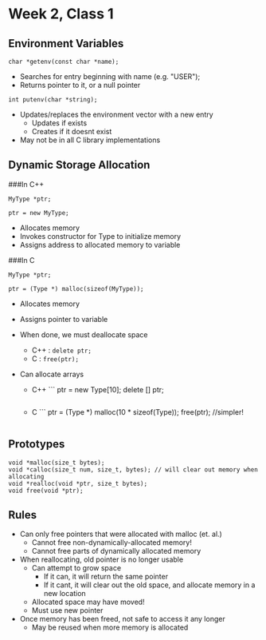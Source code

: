 Week 2, Class 1
===

Environment Variables
---

```
char *getenv(const char *name);
```

- Searches for entry beginning with name (e.g. "USER");
- Returns pointer to it, or a null pointer

```
int putenv(char *string);
```

- Updates/replaces the environment vector with a new entry
    - Updates if exists
    - Creates if it doesnt exist
- May not be in all C library implementations

Dynamic Storage Allocation
---

###In C++

```
MyType *ptr;

ptr = new MyType;
```

- Allocates memory
- Invokes constructor for Type to initialize memory
- Assigns address to allocated memory to variable

###In C

```
MyType *ptr;

ptr = (Type *) malloc(sizeof(MyType));
```

- Allocates memory
- Assigns pointer to variable

- When done, we must deallocate space
    - C++ : ```delete ptr;```
    - C : ```free(ptr);```

- Can allocate arrays
    - C++ ```
        ptr = new Type[10];
        delete [] ptr;
        ```
    - C ```
        ptr = (Type *) malloc(10 * sizeof(Type));
        free(ptr); //simpler!
        ```

Prototypes
---

```
void *malloc(size_t bytes);
void *calloc(size_t num, size_t, bytes); // will clear out memory when allocating
void *realloc(void *ptr, size_t bytes);
void free(void *ptr);
```

Rules
---

- Can only free pointers that were allocated with malloc (et. al.)
    - Cannot free non-dynamically-allocated memory!
    - Cannot free parts of dynamically allocated memory
- When reallocating, old pointer is no longer usable
    - Can attempt to grow space
        - If it can, it will return the same pointer
        - If it cant, it will clear out the old space, and allocate memory in a new location
    - Allocated space may have moved!
    - Must use new pointer
- Once memory has been freed, not safe to access it any longer
    - May be reused when more memory is allocated
